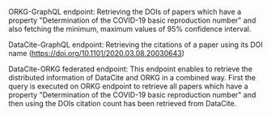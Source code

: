 ORKG-GraphQL endpoint: Retrieving the DOIs of papers which have a property "Determination of the COVID-19 basic reproduction number" and also fetching the minimum, maximum values of 95% confidence interval.

DataCite-GraphQL endpoint: Retrieving the citations of a paper using its DOI name (https://doi.org/10.1101/2020.03.08.20030643)

DataCite-ORKG federated endpoint: This endpoint enables to retrieve the distributed information of DataCite and ORKG in a combined way. First the query is executed on ORKG endpoint to retrieve all papers which have a property "Determination of the COVID-19 basic reproduction number" and then using the DOIs citation count has been retrieved from DataCite.
